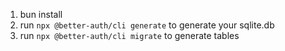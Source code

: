 1. bun install
2. run `npx @better-auth/cli generate` to generate your sqlite.db
3. run `npx @better-auth/cli migrate` to generate tables
